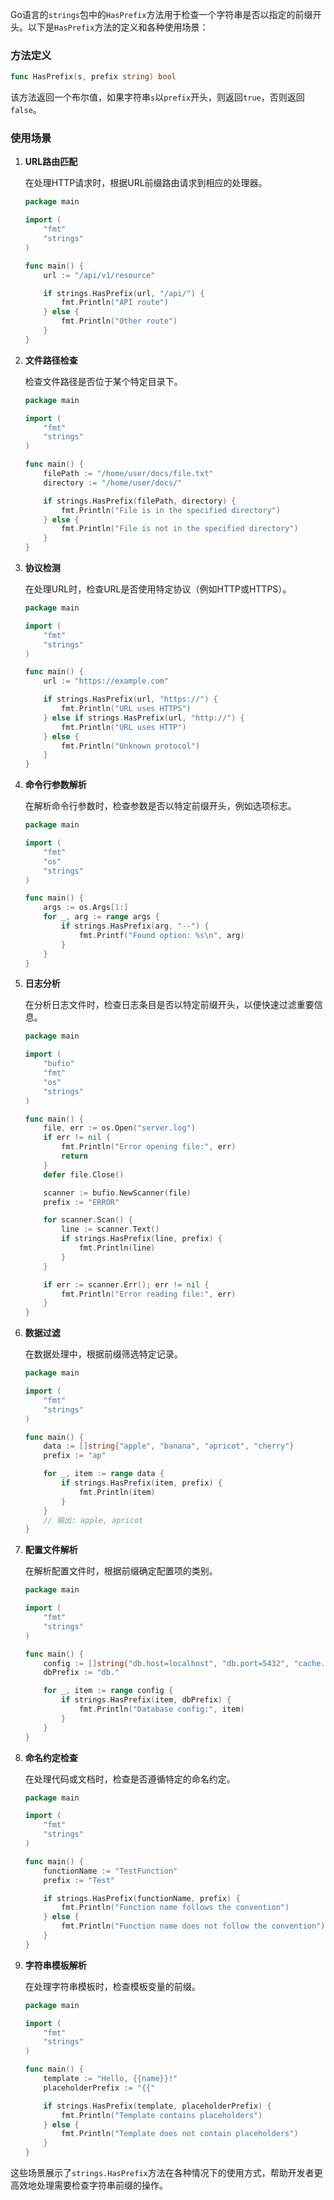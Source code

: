Go语言的`strings`包中的`HasPrefix`方法用于检查一个字符串是否以指定的前缀开头。以下是`HasPrefix`方法的定义和各种使用场景：

### 方法定义

```go
func HasPrefix(s, prefix string) bool
```

该方法返回一个布尔值，如果字符串`s`以`prefix`开头，则返回`true`，否则返回`false`。

### 使用场景

1. **URL路由匹配**

    在处理HTTP请求时，根据URL前缀路由请求到相应的处理器。

    ```go
    package main

    import (
        "fmt"
        "strings"
    )

    func main() {
        url := "/api/v1/resource"

        if strings.HasPrefix(url, "/api/") {
            fmt.Println("API route")
        } else {
            fmt.Println("Other route")
        }
    }
    ```

2. **文件路径检查**

    检查文件路径是否位于某个特定目录下。

    ```go
    package main

    import (
        "fmt"
        "strings"
    )

    func main() {
        filePath := "/home/user/docs/file.txt"
        directory := "/home/user/docs/"

        if strings.HasPrefix(filePath, directory) {
            fmt.Println("File is in the specified directory")
        } else {
            fmt.Println("File is not in the specified directory")
        }
    }
    ```

3. **协议检测**

    在处理URL时，检查URL是否使用特定协议（例如HTTP或HTTPS）。

    ```go
    package main

    import (
        "fmt"
        "strings"
    )

    func main() {
        url := "https://example.com"

        if strings.HasPrefix(url, "https://") {
            fmt.Println("URL uses HTTPS")
        } else if strings.HasPrefix(url, "http://") {
            fmt.Println("URL uses HTTP")
        } else {
            fmt.Println("Unknown protocol")
        }
    }
    ```

4. **命令行参数解析**

    在解析命令行参数时，检查参数是否以特定前缀开头，例如选项标志。

    ```go
    package main

    import (
        "fmt"
        "os"
        "strings"
    )

    func main() {
        args := os.Args[1:]
        for _, arg := range args {
            if strings.HasPrefix(arg, "--") {
                fmt.Printf("Found option: %s\n", arg)
            }
        }
    }
    ```

5. **日志分析**

    在分析日志文件时，检查日志条目是否以特定前缀开头，以便快速过滤重要信息。

    ```go
    package main

    import (
        "bufio"
        "fmt"
        "os"
        "strings"
    )

    func main() {
        file, err := os.Open("server.log")
        if err != nil {
            fmt.Println("Error opening file:", err)
            return
        }
        defer file.Close()

        scanner := bufio.NewScanner(file)
        prefix := "ERROR"

        for scanner.Scan() {
            line := scanner.Text()
            if strings.HasPrefix(line, prefix) {
                fmt.Println(line)
            }
        }

        if err := scanner.Err(); err != nil {
            fmt.Println("Error reading file:", err)
        }
    }
    ```

6. **数据过滤**

    在数据处理中，根据前缀筛选特定记录。

    ```go
    package main

    import (
        "fmt"
        "strings"
    )

    func main() {
        data := []string{"apple", "banana", "apricot", "cherry"}
        prefix := "ap"

        for _, item := range data {
            if strings.HasPrefix(item, prefix) {
                fmt.Println(item)
            }
        }
        // 输出: apple, apricot
    }
    ```

7. **配置文件解析**

    在解析配置文件时，根据前缀确定配置项的类别。

    ```go
    package main

    import (
        "fmt"
        "strings"
    )

    func main() {
        config := []string{"db.host=localhost", "db.port=5432", "cache.size=100"}
        dbPrefix := "db."

        for _, item := range config {
            if strings.HasPrefix(item, dbPrefix) {
                fmt.Println("Database config:", item)
            }
        }
    }
    ```

8. **命名约定检查**

    在处理代码或文档时，检查是否遵循特定的命名约定。

    ```go
    package main

    import (
        "fmt"
        "strings"
    )

    func main() {
        functionName := "TestFunction"
        prefix := "Test"

        if strings.HasPrefix(functionName, prefix) {
            fmt.Println("Function name follows the convention")
        } else {
            fmt.Println("Function name does not follow the convention")
        }
    }
    ```

9. **字符串模板解析**

    在处理字符串模板时，检查模板变量的前缀。

    ```go
    package main

    import (
        "fmt"
        "strings"
    )

    func main() {
        template := "Hello, {{name}}!"
        placeholderPrefix := "{{"

        if strings.HasPrefix(template, placeholderPrefix) {
            fmt.Println("Template contains placeholders")
        } else {
            fmt.Println("Template does not contain placeholders")
        }
    }
    ```

这些场景展示了`strings.HasPrefix`方法在各种情况下的使用方式，帮助开发者更高效地处理需要检查字符串前缀的操作。